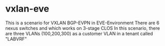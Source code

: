 # vxlan-eve
This is a scenario for VXLAN BGP-EVPN in EVE-Environment 
There are 6 nexus switches and which works on 3-stage CLOS
In this scenario, there are three VLANs (100,200,300) as a customer VLAN in a tenant called "LABVRF"
